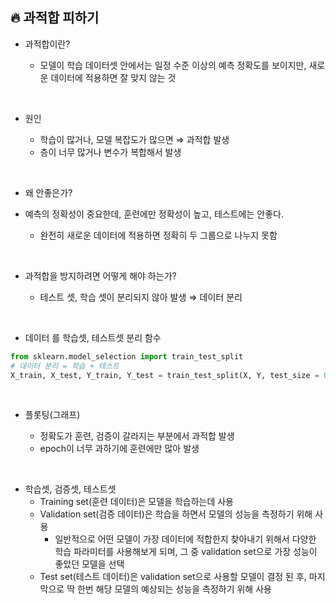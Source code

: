 ## 🔥 과적합 피하기

- 과적합이란?

  - 모델이 학습 데이터셋 안에서는 일정 수준 이상의 예측 정확도를 보이지만, 새로운 데이터에 적용하면 잘 맞지 않는 것

<br>

- 원인

  - 학습이 많거나, 모델 복잡도가 많으면 ⇒ 과적합 발생
  - 층이 너무 많거나 변수가 복합해서 발생

<br>

- 왜 안좋은가?

- 예측의 정확성이 중요한데, 훈련에만 정확성이 높고, 테스트에는 안좋다.

  - 완전히 새로운 데이터에 적용하면 정확히 두 그룹으로 나누지 못함

<br>

- 과적합을 방지하려면 어떻게 해야 하는가?

  - 테스트 셋, 학습 셋이 분리되지 않아 발생 ⇒ 데이터 분리

<br>

- 데이터 를 학습셋, 테스트셋 분리 함수

```python
from sklearn.model_selection import train_test_split
# 데이터 분리 = 학습 + 테스트
X_train, X_test, Y_train, Y_test = train_test_split(X, Y, test_size = 0.3)
```

<br>

- 플롯팅(그래프)

  - 정확도가 훈련, 검증이 갈라지는 부분에서 과적합 발생
  - epoch이 너무 과하기에 훈련에만 많아 발생

<br>

- 학습셋, 검증셋, 테스트셋
  - Training set(훈련 데이터)은 모델을 학습하는데 사용
  - Validation set(검증 데이터)은 학습을 하면서 모델의 성능을 측정하기 위해 사용
    - 일반적으로 어떤 모델이 가장 데이터에 적합한지 찾아내기 위해서 다양한 학습 파라미터를 사용해보게 되며, 그 중 validation set으로 가장 성능이 좋았던 모델을 선택
  - Test set(테스트 데이터)은 validation set으로 사용할 모델이 결정 된 후, 마지막으로 딱 한번 해당 모델의 예상되는 성능을 측정하기 위해 사용
